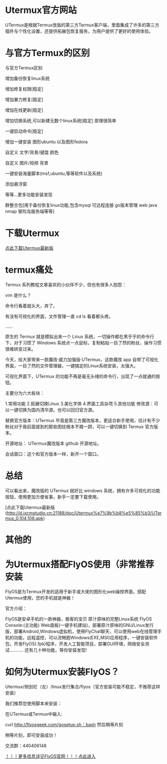 # Utermux官方网站
UTermux是根据Termux改版的第三方Termux客户端，里面集成了许多的第三方插件与个性化设置，还提供拓展包恢复服务，为用户提供了更好的使用体验。
# 与官方Termux的区别
与官方Termux区别

增加备份恢复linux系统

增加修复权限[稳定]

增加暴力修复[稳定]

增加在线更新[稳定]


增加切换系统,可以新建无数个linux系统[稳定] 原理很简单

一键启动命令[稳定]

增加一键安装 图形ubuntu 以及图形fedora

自定义 文字/背景/键盘 颜色

自定义 图片/视频 背景

一键安装海量脚本(msf,ubuntu,等等软件以及系统)

添加悬浮窗

等等…更多功能安装发现

群整合包[用于备份恢复linux功能,包含mysql 可远程连接 go版本管理 web java nmap 冒险岛服务端等等]
# 下载Utermux

[点此下载Utermux最新版](http://d.ixcmstudio.cn:21188/doc/Utermux%e7%9b%b8%e5%85%b3/UTermux_0.104.108.apk)
# termux痛处

Termux 系列教程文章喜欢的小伙伴不少，但也有很多人抱怨：

vim 是什么？

命令行看着就头大，弃了。

有没有可视化的界面，文件管理一直 cd ls 看着都头疼。

……

原生的 Termux 就是模拟出来一个 Linux 系统，一切操作都在黑乎乎的命令行下，对于习惯了 Windows 系统点一点鼠标，复制粘贴一目了然的粉丝，操作习惯很难转变过来。

今天，给大家带来一款魔改·威力加强版·UTermux，这款魔改 app 自带了可视化界面，一目了然的文件管理器，一键搞定的Linux系统安装，太强大。

可视化界面下，UTermux 的功能不再是毫无头绪的命令行，出现了一点就通的按钮。

主要分为六大板块：

1.常用功能
2.拓展切换Linux
3.美化字体
4.界面工具杂项
5.其他功能
修改源：可以一键切换为国内清华源，也可以回归官方源。

替换官方版本：UTermux 毕竟是第三方魔改版本，更适合新手使用，估计有不少粉丝对于我前面提到的那些困扰根本不屑一顾，可以一键切换到 Termux 官方版本。

开源地址： UTermux魔改版本 github 开源地址。

会话窗口：这个和官方版本一样，新开一个窗口。

# 总结

可以看出来，魔改版的 UTermux 就好比 windows 系统，拥有许多可视化的功能按钮，使用更加方便省事，新手一定要下载使用。


[点此下载Utermux最新版(http://d.ixcmstudio.cn:21188/doc/Utermux%e7%9b%b8%e5%85%b3/UTermux_0.104.108.apk)
# 其他的
# 为Utermux搭配FlyOS使用（非常推荐安装
FlyOS是为Termux开发的适用于新手或大佬的图形化web操控界面，搭配Utermux使用，您的手机就是神器！

官方介绍：

FlyOS是安卓手机的一款神器，极客的宝贝 原汁原味的完整Linux系统 FlyOS Console:(主功能) Web面板(一键手机建站)，部署原汁原味的GNU/Linux发行版，部署Android,Windows虚拟机，使用FlyChat聊天，可以使用web在线管理手机的功能，远程遥控，可以流畅跑Windows(EXE,MSI)应用程序，一键安装软件包，开发FlyOS(.fpk)程序，开发人工智能项目，部署GUI环境，网络安全测试……….. 还有几十种功能，等你安装发现!
# 如何为Utermux安装FlyOS？
Utermux/侧划栏（左）/linux发行集合/flyos（官方安装可能不稳定，不推荐这样安装）

我们推荐您使用脚本来安装：

在UTermux或Termux中输入:

curl http://flyosgeek.com/gosetup.sh｜bash 然后稍等片刻

稍等片刻，即可安装成功！

交流群：440406148

[！！！更多信息详见FlyOS官网！！！点此进入](http://flyosgeek.com)
